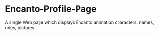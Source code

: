 # Encanto-Profile-Page
A single Web page which displays Encanto animation characters, names, roles, pictures.
